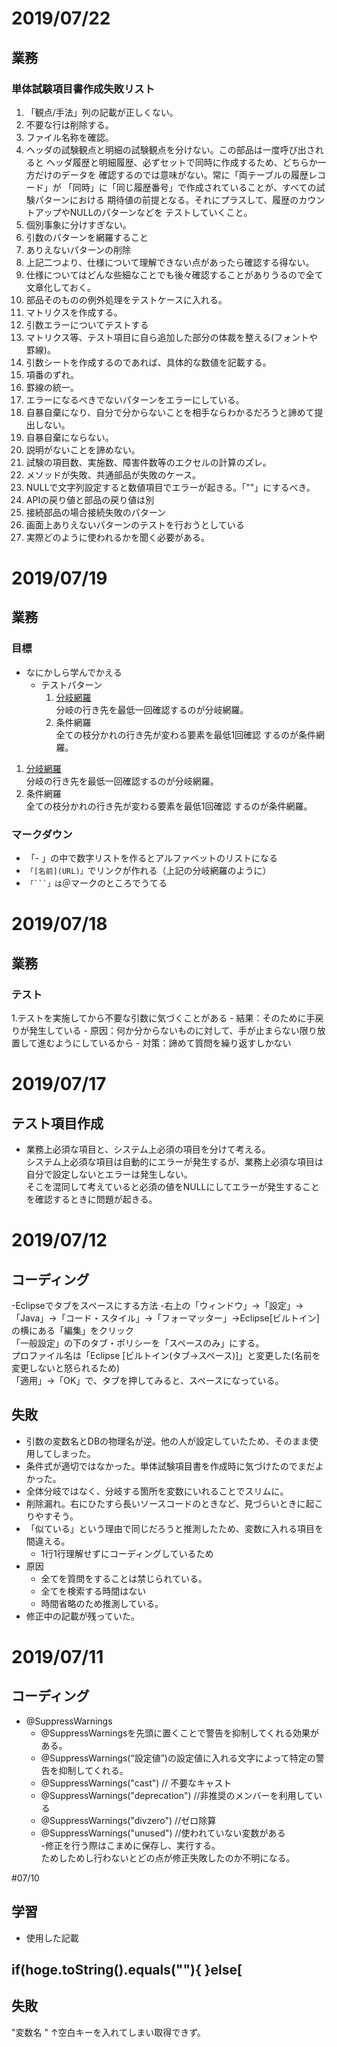 # 2019/07/22
## 業務
### 単体試験項目書作成失敗リスト

1. 「観点/手法」列の記載が正しくない。
1. 不要な行は削除する。
1. ファイル名称を確認。
1. ヘッダの試験観点と明細の試験観点を分けない。この部品は一度呼び出されると
ヘッダ履歴と明細履歴、必ずセットで同時に作成するため、どちらか一方だけのデータを
確認するのでは意味がない。常に「両テーブルの履歴レコード」が
「同時」に「同じ履歴番号」で作成されていることが、すべての試験パターンにおける
期待値の前提となる。それにプラスして、履歴のカウントアップやNULLのパターンなどを
テストしていくこと。
1. 個別事象に分けすぎない。
1. 引数のパターンを網羅すること
1. ありえないパターンの削除
1. 上記二つより、仕様について理解できない点があったら確認する得ない。
1. 仕様についてはどんな些細なことでも後々確認することがありうるので全て文章化しておく。
1. 部品そのものの例外処理をテストケースに入れる。
1. マトリクスを作成する。
1. 引数エラーについてテストする
1. マトリクス等、テスト項目に自ら追加した部分の体裁を整える(フォントや罫線)。
1. 引数シートを作成するのであれば、具体的な数値を記載する。
1. 項番のずれ。
1. 罫線の統一。
1. エラーになるべきでないパターンをエラーにしている。
1. 自暴自棄になり、自分で分からないことを相手ならわかるだろうと諦めて提出しない。
1. 自暴自棄にならない。
1. 説明がないことを諦めない。
1. 試験の項目数、実施数、障害件数等のエクセルの計算のズレ。
1. メソッドが失敗、共通部品が失敗のケース。
1. NULLで文字列設定すると数値項目でエラーが起きる。「""」にするべき。
1. APIの戻り値と部品の戻り値は別
1. 接続部品の場合接続失敗のパターン
1. 画面上ありえないパターンのテストを行おうとしている
1. 実際どのように使われるかを聞く必要がある。

# 2019/07/19
## 業務
### 目標
- なにかしら学んでかえる
	- テストパターン
		1. [分岐網羅](=https://wa3.i-3-i.info/diff325test.html)  
			分岐の行き先を最低一回確認するのが分岐網羅。
		1. 条件網羅  
			全ての枝分かれの行き先が変わる要素を最低1回確認
			するのが条件網羅。
1. [分岐網羅](https://wa3.i-3-i.info/diff325test.html)  
	分岐の行き先を最低一回確認するのが分岐網羅。
1. 条件網羅  
	全ての枝分かれの行き先が変わる要素を最低1回確認
	するのが条件網羅。		
### マークダウン

- 「- 」の中で数字リストを作るとアルファベットのリストになる
- `「[名前](URL)」`でリンクが作れる（上記の分岐網羅のように）
- `「```」は`＠マークのところでうてる

# 2019/07/18
## 業務
### テスト
1.テストを実施してから不要な引数に気づくことがある
	- 結果：そのために手戻りが発生している
	- 原因：何か分からないものに対して、手が止まらない限り放置して進むようにしているから
	- 対策：諦めて質問を繰り返すしかない

# 2019/07/17
## テスト項目作成
- 業務上必須な項目と、システム上必須の項目を分けて考える。  
システム上必須な項目は自動的にエラーが発生するが、業務上必須な項目は自分で設定しないとエラーは発生しない。  
そこを混同して考えていると必須の値をNULLにしてエラーが発生することを確認するときに問題が起きる。

# 2019/07/12
## コーディング
-Eclipseでタブをスペースにする方法
    -右上の「ウィンドウ」→「設定」→「Java」→「コード・スタイル」→「フォーマッター」→Eclipse[ビルトイン]の横にある「編集」をクリック  
「一般設定」の下のタブ・ポリシーを「スペースのみ」にする。  
プロファイル名は「Eclipse [ビルトイン(タブ→スペース)]」と変更した(名前を変更しないと怒られるため)  
「適用」→「OK」で、タブを押してみると、スペースになっている。
## 失敗
- 引数の変数名とDBの物理名が逆。他の人が設定していたため、そのまま使用してしまった。
- 条件式が適切ではなかった。単体試験項目書を作成時に気づけたのでまだよかった。
- 全体分岐ではなく、分岐する箇所を変数にいれることでスリムに。
- 削除漏れ。右にひたすら長いソースコードのときなど、見づらいときに起こりやすそう。
- 「似ている」という理由で同じだろうと推測したため、変数に入れる項目を間違える。
    - 1行1行理解せずにコーディングしているため
- 原因
    - 全てを質問をすることは禁じられている。
    - 全てを検索する時間はない
    - 時間省略のため推測している。
- 修正中の記載が残っていた。

# 2019/07/11
## コーディング
- @SuppressWarnings
    - @SuppressWarningsを先頭に置くことで警告を抑制してくれる効果がある。  
    - @SuppressWarnings(“設定値”)の設定値に入れる文字によって特定の警告を抑制してくれる。  
    - @SuppressWarnings("cast") // 不要なキャスト  
    - @SuppressWarnings("deprecation") //非推奨のメンバーを利用している  
    - @SuppressWarnings("divzero") //ゼロ除算  
    - @SuppressWarnings("unused") //使われていない変数がある  
-修正を行う際はこまめに保存し、実行する。  
ためしためし行わないとどの点が修正失敗したのか不明になる。

#07/10
## 学習
- 使用した記載

if(hoge.toString().equals(""){
}else[
- 
## 失敗
"変数名 "
↑空白キーを入れてしまい取得できず。
